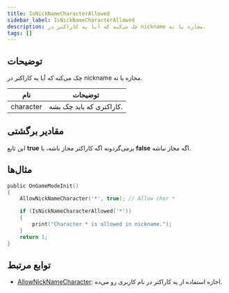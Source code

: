 ```yaml
---
title: IsNickNameCharacterAllowed
sidebar_label: IsNickNameCharacterAllowed
description: چک می‌کنه که آیا یه کاراکتر در nickname مجازه یا نه.
tags: []
---
```


<VersionWarn version='omp v1.1.0.2612' />

## توضیحات

چک می‌کنه که آیا یه کاراکتر در nickname مجازه یا نه.

| نام       | توضیحات                      |
| --------- | ---------------------------- |
| character | کاراکتری که باید چک بشه.     |

## مقادیر برگشتی

این تابع **true** برمی‌گردونه اگه کاراکتر مجاز باشه، یا **false** اگه مجاز نباشه.

## مثال‌ها

```c
public OnGameModeInit()
{
    AllowNickNameCharacter('*', true); // Allow char *

    if (IsNickNameCharacterAllowed('*'))
    {
        print("Character * is allowed in nickname.");
    }
    return 1;
}
```

## توابع مرتبط

- [AllowNickNameCharacter](AllowNickNameCharacter): اجازه استفاده از یه کاراکتر در نام کاربری رو می‌ده.